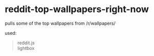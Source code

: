 # reddit-top-wallpapers-right-now
pulls some of the top wallpapers from /r/wallpapers/

used:
>reddit.js\
>lightbox
